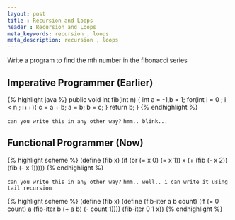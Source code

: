 ```yaml
---
layout: post
title : Recursion and Loops
header : Recursion and Loops
meta_keywords: recursion , loops
meta_description: recursion , loops
---
```


Write a program to find the nth number in the fibonacci series

Imperative Programmer (Earlier)
---------------------

{% highlight java %}
public void int fib(int n) {
    int a = -1,b = 1;
    for(int i = 0 ; i < n ; i++){
      c = a + b;
      a = b;
      b = c;
    }
    return b;
}
{% endhighlight %}

`can you write this in any other way?`
`hmm.. blink...`


Functional Programmer (Now)
---------------------

{% highlight scheme %}
(define (fib x)
  (if (or (= x 0) (= x 1))
      x
      (+ (fib (- x 2)) (fib (- x 1)))))
{% endhighlight %}

`can you write this in any other way?`
`hmm.. well.. i can write it using tail recursion`

{% highlight scheme %}
(define (fib x)
   (define (fib-iter a b count)
     (if (= 0 count)
	 a
	 (fib-iter b (+ a b) (- count 1))))
  (fib-iter 0 1 x))
{% endhighlight %}
